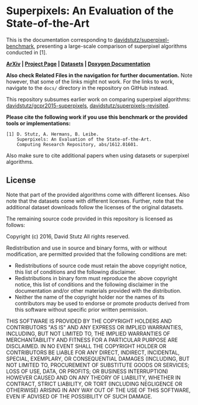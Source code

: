 # Superpixels: An Evaluation of the State-of-the-Art

This is the documentation corresponding to [davidstutz/superpixel-benchmark](https://github.com/davidstutz/superpixel-benchmark),
presenting a large-scale comparison of superpixel algorithms conducted in [1].

**[ArXiv](https://arxiv.org/abs/1612.01601) | 
[Project Page](http://davidstutz.de/projects/superpixel-benchmark/) | 
[Datasets](https://github.com/davidstutz/superpixel-benchmark-data) | 
[Doxygen Documentation](https://davidstutz.github.io/superpixel-benchmark/)**

**Also check Related Files in the navigation for further documentation.** Note however,
that some of the links might not work. For the links to work, navigate to the `docs/`
directory in the repository on GitHub instead. 

This repository subsumes earlier work on comparing superpixel algorithms:
[davidstutz/gcpr2015-superpixels](https://github.com/davidstutz/gcpr2015-superpixels), 
[davidstutz/superpixels-revisited](https://github.com/davidstutz/superpixels-revisited).

**Please cite the following work if you use this benchmark or the provided tools or implementations:**

    [1] D. Stutz, A. Hermans, B. Leibe.
        Superpixels: An Evaluation of the State-of-the-Art.
        Computing Research Repository, abs/1612.01601.

Also make sure to cite additional papers when using datasets or superpixel algorithms.

## License

Note that part of the provided algorithms come with different licenses.
Also note that the datasets come with different licenses. Further, note that 
the additional dataset downloads follow the licenses of the original datasets.

The remaining source code provided in this repository is licensed as follows:

Copyright (c) 2016, David Stutz All rights reserved.

Redistribution and use in source and binary forms, with or without modification, are permitted provided that the following conditions are met:

* Redistributions of source code must retain the above copyright notice, this list of conditions and the following disclaimer.
* Redistributions in binary form must reproduce the above copyright notice, this list of conditions and the following disclaimer in the documentation and/or other materials provided with the distribution.
* Neither the name of the copyright holder nor the names of its contributors may be used to endorse or promote products derived from this software without specific prior written permission.

THIS SOFTWARE IS PROVIDED BY THE COPYRIGHT HOLDERS AND CONTRIBUTORS "AS IS" AND ANY EXPRESS OR IMPLIED WARRANTIES, INCLUDING, BUT NOT LIMITED TO, THE IMPLIED WARRANTIES OF MERCHANTABILITY AND FITNESS FOR A PARTICULAR PURPOSE ARE DISCLAIMED. IN NO EVENT SHALL THE COPYRIGHT HOLDER OR CONTRIBUTORS BE LIABLE FOR ANY DIRECT, INDIRECT, INCIDENTAL, SPECIAL, EXEMPLARY, OR CONSEQUENTIAL DAMAGES (INCLUDING, BUT NOT LIMITED TO, PROCUREMENT OF SUBSTITUTE GOODS OR SERVICES; LOSS OF USE, DATA, OR PROFITS; OR BUSINESS INTERRUPTION) HOWEVER CAUSED AND ON ANY THEORY OF LIABILITY, WHETHER IN CONTRACT, STRICT LIABILITY, OR TORT (INCLUDING NEGLIGENCE OR OTHERWISE) ARISING IN ANY WAY OUT OF THE USE OF THIS SOFTWARE, EVEN IF ADVISED OF THE POSSIBILITY OF SUCH DAMAGE.